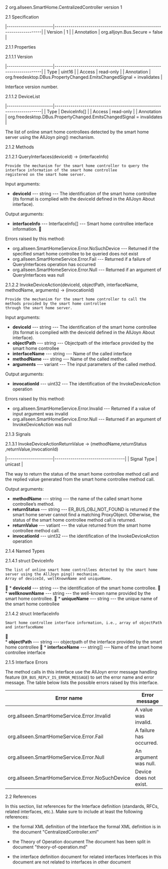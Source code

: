 ﻿2 org.allseen.SmartHome.CentralizedController version 1



2.1 Specification

|-----------------------|-----------------------------------------------------------------------|
| Version               | 1                                                                     |
| Annotation            | org.alljoyn.Bus.Secure = false                                        |

2.1.1 Properties

2.1.1.1 Version

|-----------------------|-----------------------------------------------------------------------|
| Type                  | uint16                                                                |
| Access                | read-only                                                             |
| Annotation            | org.freedesktop.DBus.PropertyChanged.EmitsChangedSignal = invalidates |
                                
Interface version number.

2.1.1.2 DeviceList

|-----------------------|-----------------------------------------------------------------------|
| Type                  | DeviceInfo[]                                                          |
| Access                | read-only                                                             |
| Annotation            | org.freedesktop.DBus.PropertyChanged.EmitsChangedSignal = invalidates |

The list of online smart home controllees detected by the smart home server using the AllJoyn ping() mechanism.



2.1.2 Methods

2.1.2.1 QueryInterfaces(deviceId) -> (interfaceInfo) 


    Provide the mechanism for the smart home controller to query the interface information of the smart home controllee
    registered on the smart home server.

Input arguments:

  * **deviceId** --- string --- The identification of the smart home controllee (its format is complied with the deviceId defined in the AllJoyn About interface).

Output arguments:

  * **interfaceInfo**  --- InterfaceInfo[] --- Smart home controllee interface information.
	                              

Errors raised by this method:

 * org.allseen.SmartHomeService.Error.NoSuchDevice --- Returned if the specified smart home controllee to be queried does not exist
 * org.allseen.SmartHomeService.Error.Fail --- Returned if a failure of QueryInterfaces operation has occurred
 * org.allseen.SmartHomeService.Error.Null --- Returned if an argument of QueryInterfaces was null


2.1.2.2 InvokeDeviceAction(deviceId, objectPath, interfaceName, methodName, arguments) -> (invocationId)

    Provide the mechanism for the smart home controller to call the methods provided by the smart home controllee 
	through the smart home server.

Input arguments:

  * **deviceId** --- string --- The identification of the smart home controllee (its format is complied with the deviceId defined in the AllJoyn About interface).
  * **objectPath** --- string --- Objectpath of the interface provided by the smart home controllee
  * **interfaceName** --- string --- Name of the called interface
  * **methodName** --- string --- Name of the called method.
  * **arguments** --- variant --- The input parameters of the called method.

Output arguments:

  * **invocationId**  --- uint32 --- The identification of the InvokeDeviceAction operation


Errors raised by this method:
 
  * org.allseen.SmartHomeService.Error.Invalid --- Returned if a value of input argument was invalid
  * org.allseen.SmartHomeService.Error.Null --- Returned if an argument of InvokeDeviceAction was null


2.1.3 Signals

2.1.3.1 InvokeDeviceActionReturnValue -> (methodName,returnStatus ,returnValue,invocationId)

|-----------------------|-----------------------------------|
| Signal Type           | unicast                           |  


The way to return the status of the smart home controllee method call and the replied value generated from the smart home controllee method call.


Output arguments:

  * **methodName** --- string --- the name of the called smart home controllee’s method.
  * **returnStatus** --- string --- ER_BUS_OBJ_NOT_FOUND is returned if the smart home server cannot find a matching ProxyObject.
                                    Otherwise, the status of the smart home controllee method call is returned.
  * **returnValue** --- vatiant --- the value returned from the smart home controllee method call.
  * **invocationId** --- uint32 --- the identification of the InvokeDeviceAction operation


2.1.4 Named Types

2.1.4.1 struct DeviceInfo
    
	The list of online smart home controllees detected by the smart home server using the AllJoyn ping() mechanism.
    Array of deviceId, wellKnownName and uniqueName.

	* **deviceId** --- string --- the identification of the smart home controllee.
	* **wellknownName** --- string --- the well-known name provided by the smart home controllee.
	* **uniqueName** --- string --- the unique name of the smart home controllee

2.1.4.2 struct InterfaceInfo

    Smart home controllee interface information, i.e., array of objectPath and interfaceName
	
    * **objectPath** --- string --- objectpath of the interface provided by the smart home controllee
	* **interfaceName** --- string[] --- Name of the smart home controllee interface


2.1.5 Interface Errors

The method calls in this interface use the AllJoyn error message handling feature
(`ER_BUS_REPLY_IS_ERROR_MESSAGE`) to set the error name and error message. The table
below lists the possible errors raised by this interface.

| Error name                                         | Error message                             |
|----------------------------------------------------|-------------------------------------------|
| org.allseen.SmartHomeService.Error.Invalid         | A value was invalid.                      |
| org.allseen.SmartHomeService.Error.Fail            | A failure has occurred.                   |
| org.allseen.SmartHomeService.Error.Null            | An argument was null.                     |
| org.allseen.SmartHomeService.Error.NoSuchDevice    | Device does not exist.                    |


2.2 References

In this section, list references for the Interface definition (standards, RFCs, related interfaces, etc.).
Make sure to include at least the following references:

  * the formal XML definition of the Interface
	the formal XML definition is in the document "CentralizedController.xml"

  * the Theory of Operation document
  The document has been split in document "theory-of-operation.md"

  * the interface definition document for related interfaces 
  Interfaces in this document are not related to interfaces in other document

